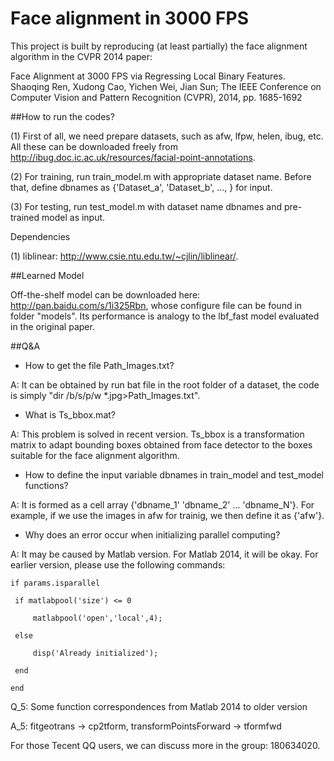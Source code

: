 Face alignment in 3000 FPS
==========================

This project is built by reproducing (at least partially) the face alignment algorithm in the CVPR 2014 paper: 

  Face Alignment at 3000 FPS via Regressing Local Binary Features. Shaoqing Ren, Xudong Cao, Yichen Wei, Jian Sun; The IEEE Conference on Computer Vision and Pattern Recognition (CVPR), 2014, pp. 1685-1692 

##How to run the codes?

(1) First of all, we need prepare datasets, such as afw, lfpw, helen, ibug, etc. All these can be downloaded freely from http://ibug.doc.ic.ac.uk/resources/facial-point-annotations. 

(2) For training, run train_model.m with appropriate dataset name. Before that, define dbnames as {'Dataset_a', 'Dataset_b', ..., } for input.

(3) For testing, run test_model.m with dataset name dbnames and pre-trained model as input.
    
Dependencies

(1) liblinear: http://www.csie.ntu.edu.tw/~cjlin/liblinear/.

##Learned Model

Off-the-shelf model can be downloaded here: http://pan.baidu.com/s/1i325Rbn, whose configure file can be found in folder "models". 
Its performance is analogy to the lbf_fast model evaluated in the original paper. 

##Q&A

* How to get the file Path_Images.txt?

A: It can be obtained by run bat file in the root folder of a dataset, the code is simply "dir /b/s/p/w *.jpg>Path_Images.txt".

* What is Ts_bbox.mat?

A: This problem is solved in recent version. Ts_bbox is a transformation matrix to adapt bounding boxes obtained from face detector to the boxes suitable for the face alignment algorithm.

* How to define the input variable dbnames in train_model and test_model functions?

A: It is formed as a cell array {'dbname_1' 'dbname_2' ... 'dbname_N'}. For example, if we use the images in afw for trainig, we then define it as {'afw'}.

* Why does an error occur when initializing parallel computing?

A: It may be caused by Matlab version. For Matlab 2014, it will be okay. For earlier version, please use the following commands:


    if params.isparallel

     if matlabpool('size') <= 0

         matlabpool('open','local',4);

     else

         disp('Already initialized');

     end

    end

Q_5: Some function correspondences from Matlab 2014 to older version

A_5: fitgeotrans -> cp2tform, transformPointsForward -> tformfwd

For those Tecent QQ users, we can discuss more in the group: 180634020.